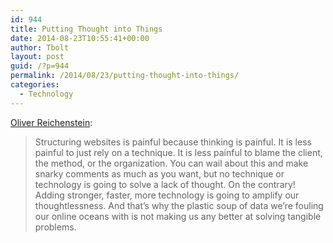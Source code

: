 ```yaml
---
id: 944
title: Putting Thought into Things
date: 2014-08-23T10:55:41+00:00
author: Tbolt
layout: post
guid: /?p=944
permalink: /2014/08/23/putting-thought-into-things/
categories:
  - Technology
---
```

[Oliver Reichenstein](http://ia.net/blog/putting-thought-into-things/ "Putting Thought into Things"):

> Structuring websites is painful because thinking is painful. It is less painful to just rely on a technique. It is less painful to blame the client, the method, or the organization. You can wail about this and make snarky comments as much as you want, but no technique or technology is going to solve a lack of thought. On the contrary! Adding stronger, faster, more technology is going to amplify our thoughtlessness. And that’s why the plastic soup of data we’re fouling our online oceans with is not making us any better at solving tangible problems.
